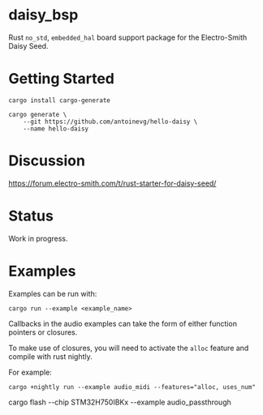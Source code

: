 # daisy_bsp

Rust `no_std`, `embedded_hal` board support package for the Electro-Smith Daisy Seed.

# Getting Started

```
cargo install cargo-generate

cargo generate \
    --git https://github.com/antoinevg/hello-daisy \
    --name hello-daisy
```


# Discussion

https://forum.electro-smith.com/t/rust-starter-for-daisy-seed/


# Status

Work in progress.


# Examples

Examples can be run with:

    cargo run --example <example_name>

Callbacks in the audio examples can take the form of either function pointers or closures.

To make use of closures, you will need to activate the `alloc` feature and compile with rust nightly.

For example:

    cargo +nightly run --example audio_midi --features="alloc, uses_num"

cargo flash --chip STM32H750IBKx --example audio_passthrough
